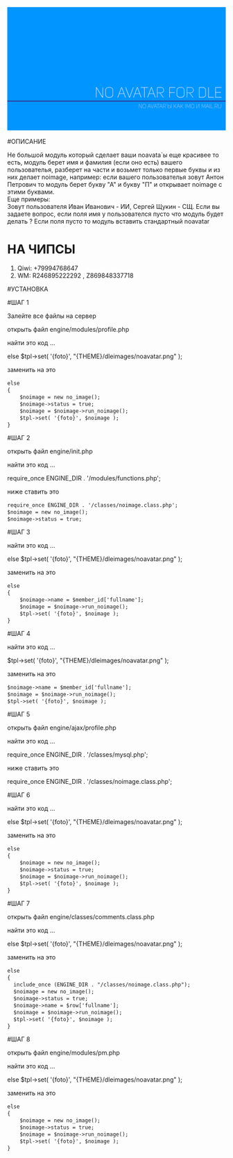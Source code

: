 <img src="https://github.com/oxxxiss/noavatar/blob/master/noimage.png">

#ОПИСАНИЕ                                   
  
  Не большой модуль который сделает ваши noavata`ы еще красивее то есть, модуль берет имя и фамилия (если оно есть) вашего пользователья, разберет на части и возьмет только первые буквы и из них делает noimage, например:  если вашего пользователья зовут Антон Петрович то модуль берет букву "А" и букву "П" и открывает noimage с этими буквами. 	          
  Еще примеры:   														  
  Зовут пользователя Иван Иванович - ИИ, Сергей Щукин - СЩ.	Если вы задаете вопрос, если поля имя у  пользователся пусто что  модуль будет делать ? Если поля пусто то модуль вставить стандартный noavatar   
 
# НА ЧИПСЫ
1. Qiwi: +79994768647
2. WM: R246895222292 , Z869848337718  
  
#УСТАНОВКА                                  
  
 #ШАГ 1 								  
 
  Залейте все файлы на сервер 											  

  открыть файл engine/modules/profile.php								  
  
  найти это код ...														  
  
  else $tpl->set( '{foto}', "{THEME}/dleimages/noavatar.png" );			  
    
  заменить на это 														  

    else 
	{
		$noimage = new no_image();
		$noimage->status = true;			
		$noimage = $noimage->run_noimage();
		$tpl->set( '{foto}', $noimage );	
	}
 
 #ШАГ 2 								  

  открыть файл engine/init.php								     		  
  
  найти это код ...														  
  
  require_once ENGINE_DIR . '/modules/functions.php';					  
    
  ниже ставить это 														  

	require_once ENGINE_DIR . '/classes/noimage.class.php';
	$noimage = new no_image();
	$noimage->status = true;	
 
 #ШАГ 3 								  

  найти это код ...														  
  
  else $tpl->set( '{foto}', "{THEME}/dleimages/noavatar.png" );			  
    
  заменить на это 														  

    else 
	{
		$noimage->name = $member_id['fullname'];
		$noimage = $noimage->run_noimage();
		$tpl->set( '{foto}', $noimage );
	}
 
 #ШАГ 4 								    

  найти это код ...														  
  
  $tpl->set( '{foto}', "{THEME}/dleimages/noavatar.png" );				  
    
  заменить на это 														  

	$noimage->name = $member_id['fullname'];
	$noimage = $noimage->run_noimage();
	$tpl->set( '{foto}', $noimage );
 
 #ШАГ 5 								  

  открыть файл engine/ajax/profile.php						     		  
  
  найти это код ...			  											  
  
  require_once ENGINE_DIR . '/classes/mysql.php';						  
    
  ниже ставить это 														  
    
  require_once ENGINE_DIR . '/classes/noimage.class.php';				  
 
 #ШАГ 6 								  
  
  найти это код ...			  											  
  
  else $tpl->set( '{foto}', "{THEME}/dleimages/noavatar.png" );			  
    
  заменить на это 														  

    else 
	{
		$noimage = new no_image();
		$noimage->status = true;			
		$noimage = $noimage->run_noimage();
		$tpl->set( '{foto}', $noimage );	
	}
 
 #ШАГ 7 								  

  открыть файл engine/classes/comments.class.php				     		  
  
  найти это код ...			  											  
  
  else $tpl->set( '{foto}', "{THEME}/dleimages/noavatar.png" );			  
    
  заменить на это 														  

	else 
	{
	  include_once (ENGINE_DIR . "/classes/noimage.class.php");
	  $noimage = new no_image();
	  $noimage->status = true;			
	  $noimage->name = $row['fullname'];			
	  $noimage = $noimage->run_noimage();
	  $tpl->set( '{foto}', $noimage );	
	}
 
 #ШАГ 8 								  
 
  открыть файл engine/modules/pm.php			     						  
  
  найти это код ...														  
  
  else $tpl->set( '{foto}', "{THEME}/dleimages/noavatar.png" );			  
    
  заменить на это 														  

	else 
	{
		$noimage = new no_image();
		$noimage->status = true;			
		$noimage = $noimage->run_noimage();
		$tpl->set( '{foto}', $noimage );	
	}
 

